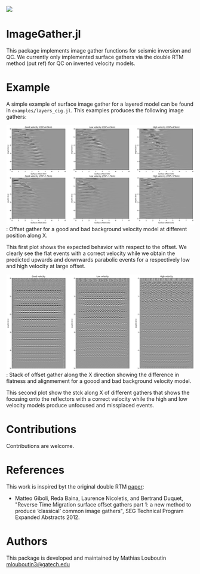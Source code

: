 
[![](https://img.shields.io/badge/docs-stable-blue.svg)](https://slimgroup.github.io/ImageGather.jl/dev) 

# ImageGather.jl

This package implements image gather functions for seismic inversion and QC. We currently only implemented surface gathers via the double RTM method (put ref) for QC on inverted velocity models.

# Example

A simple example of surface image gather for a layered model can be found in `examples/layers_cig.jl`. This examples produces the following image gathers:

![Single CDP offset gather](./docs/img/cig_cdp.png)
: Offset gather for a good and bad background velocity model at different position along X.

This first plot shows the expected behavior with respect to the offset. We clearly see the flat events with a correct velocity while we obtain the predicted upwards and downwards parabolic events for a respectively low and high velocity at large offset.

![Seismic line of offset gathers](./docs/img/cig_line.png)
: Stack of offset gather along the X direction showing the difference in flatness and alignmement for a goood and bad background velocity model.

This second plot show the stck along X of different gathers that shows the focusing onto the reflectors with a correct velocity while the high and low velocity models produce unfocused and missplaced events.


# Contributions

Contributions are welcome.

# References

This work is inspired byt the original double RTM [paper](https://library.seg.org/doi/pdfplus/10.1190/segam2012-1007.1):

- Matteo Giboli, Reda Baina, Laurence Nicoletis, and Bertrand Duquet, "Reverse Time Migration surface offset gathers part 1: a new method to produce ‘classical’ common image gathers", SEG Technical Program Expanded Abstracts 2012.


# Authors

This package is developed and maintained by Mathias Louboutin <mlouboutin3@gatech.edu>